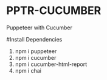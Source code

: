 # PPTR-CUCUMBER
Puppeteer with Cucumber

#Install Dependencies
1. npm i puppeteer
2. npm i cucumber
3. npm i cucumber-html-report
4. npm i chai
